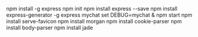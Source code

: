 npm install -g express
npm init
npm install express --save
npm install express-generator -g
express mychat
set DEBUG=mychat & npm start
npm install serve-favicon
npm install morgan
npm install cookie-parser
npm install body-parser
npm install jade
